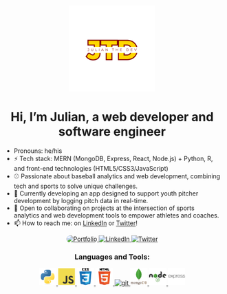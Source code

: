 <p align="center">
  <a target="_blank" href="https://julianthedev.netlify.app/">
  <img height="200"  alt="Julian Coleman Software Engineer" src="https://raw.githubusercontent.com/JColeman1550/JColeman1550/refs/heads/main/Black%20and%20Yellow%20Modern%20Monogram%20Logo%20(1).png">  
  </a>
</p>
<h1 align="center">Hi, I’m Julian, a web developer and software engineer </h1>
<ul>
  <li> Pronouns: he/his</li>
<li>⚡ Tech stack: MERN (MongoDB, Express, React, Node.js) + Python, R, and front-end technologies (HTML5/CSS3/JavaScript)</li>
<li>⚾ Passionate about baseball analytics and web development, combining tech and sports to solve unique challenges.</li>
<li>🌱 Currently developing an app designed to support youth pitcher development by logging pitch data in real-time.</li>
<li>💬 Open to collaborating on projects at the intersection of sports analytics and web development tools to empower athletes and coaches.</li>

  <li>📫 How to reach me: on <a href="https://www.linkedin.com/in/juliantcoleman/">LinkedIn</a> or <a href="https://x.com/Julian__TD">Twitter</a>!</li>
</ul>


<p align="center"> 
<a href="https://julianthedev.netlify.app/" target="_blank">
    <img src="https://img.shields.io/badge/Portfolio-rgb(128%2C0%2C0)?style=for-the-badge&logoColor=%23DDE4B7" alt="Portfolio" style="border-radius: 10px;">

</a>
<a href="https://www.linkedin.com/in/juliantcoleman/">
    <img src="https://img.shields.io/badge/LinkedIn-rgb(255%2C215%2C0)?style=for-the-badge&logoColor=%23DDE4B7" alt="LinkedIn">
</a>
<a href="https://x.com/Julian__TD" target="_blank">
    <img src="https://img.shields.io/badge/Twitter/X-rgb(128%2C0%2C0)?style=for-the-badge&logoColor=%23DDE4B7" alt="Twitter">
</a>

</p>



<h3 align="center">Languages and Tools:</h3>
<p align="center"> 
  <a href="https://www.python.org" target="_blank" rel="noreferrer"> 
    <img src="https://raw.githubusercontent.com/devicons/devicon/master/icons/python/python-original.svg" alt="python" width="40" height="40"/> 
  </a> 
  <a href="https://developer.mozilla.org/en-US/docs/Web/JavaScript" target="_blank" rel="noreferrer"> 
    <img src="https://raw.githubusercontent.com/devicons/devicon/master/icons/javascript/javascript-original.svg" alt="javascript" width="40" height="40"/> 
  </a> 
  <a href="https://www.w3schools.com/css/" target="_blank" rel="noreferrer"> 
    <img src="https://raw.githubusercontent.com/devicons/devicon/master/icons/css3/css3-original-wordmark.svg" alt="css3" width="40" height="40"/> 
  </a> 
  <a href="https://www.w3.org/html/" target="_blank" rel="noreferrer"> 
    <img src="https://raw.githubusercontent.com/devicons/devicon/master/icons/html5/html5-original-wordmark.svg" alt="html5" width="40" height="40"/> 
  </a> 
  <a href="https://git-scm.com/" target="_blank" rel="noreferrer"> 
    <img src="https://www.vectorlogo.zone/logos/git-scm/git-scm-icon.svg" alt="git" width="40" height="40"/> 
  </a>
  <a href="https://www.mongodb.com/" target="_blank" rel="noreferrer">
    <img src="https://raw.githubusercontent.com/devicons/devicon/master/icons/mongodb/mongodb-original-wordmark.svg" alt="MongoDB" width="40" height="40"/>
  </a>
  <a href="https://nodejs.org/en" target="_blank" rel="noreferrer">
    <img src="https://raw.githubusercontent.com/devicons/devicon/master/icons/nodejs/nodejs-original-wordmark.svg" alt="Node.js" width="40" height="40"/>
  </a>
  <a href="https://expressjs.com/" target="_blank" rel="noreferrer">
    <img src="https://raw.githubusercontent.com/devicons/devicon/master/icons/express/express-original-wordmark.svg" alt="Express.js" width="40" height="40"/>
  </a>
</p>


